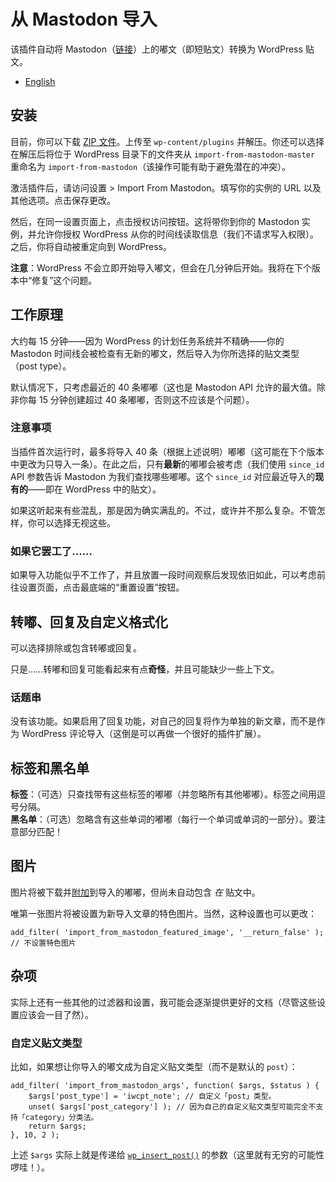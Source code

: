 # 从 Mastodon 导入

该插件自动将 Mastodon（[链接](https://joinmastodon.org/)）上的嘟文（即短贴文）转换为 WordPress 贴文。

- [English](README.md)

## 安装

目前，你可以下载 [ZIP 文件](https://github.com/Guanchishan/import-from-mastodon/archive/refs/heads/master.zip)。上传至 `wp-content/plugins` 并解压。你还可以选择在解压后将位于 WordPress 目录下的文件夹从 `import-from-mastodon-master` 重命名为 `import-from-mastodon`（该操作可能有助于避免潜在的冲突）。

激活插件后，请访问设置 > Import From Mastodon。填写你的实例的 URL 以及其他选项。点击保存更改。

然后，在同一设置页面上，点击授权访问按钮。这将带你到你的 Mastodon 实例，并允许你授权 WordPress 从你的时间线读取信息（我们不请求写入权限）。之后，你将自动被重定向到 WordPress。

**注意**：WordPress 不会立即开始导入嘟文，但会在几分钟后开始。我将在下个版本中“修复”这个问题。
## 工作原理

大约每 15 分钟——因为 WordPress 的计划任务系统并不精确——你的 Mastodon 时间线会被检查有无新的嘟文，然后导入为你所选择的贴文类型（post type）。

默认情况下，只考虑最近的 40 条嘟嘟（这也是 Mastodon API 允许的最大值。除非你每 15 分钟创建超过 40 条嘟嘟，否则这不应该是个问题）。

### 注意事项

当插件首次运行时，最多将导入 40 条（根据上述说明）嘟嘟（这可能在下个版本中更改为只导入一条）。在此之后，只有**最新**的嘟嘟会被考虑（我们使用 `since_id` API 参数告诉 Mastodon 为我们查找哪些嘟嘟。这个 `since_id` 对应最近导入的**现有的**——即在 WordPress 中的贴文）。

如果这听起来有些混乱，那是因为确实满乱的。不过，或许并不那么复杂。不管怎样，你可以选择无视这些。

### 如果它罢工了……

如果导入功能似乎不工作了，并且放置一段时间观察后发现依旧如此，可以考虑前往设置页面，点击最底端的“重置设置”按钮。

## 转嘟、回复及自定义格式化

可以选择排除或包含转嘟或回复。

只是……转嘟和回复可能看起来有点**奇怪**，并且可能缺少一些上下文。

### 话题串

没有该功能。如果启用了回复功能，对自己的回复将作为单独的新文章，而不是作为 WordPress 评论导入（这倒是可以再做一个很好的插件扩展）。

## 标签和黑名单

**标签**：（可选）只查找带有这些标签的嘟嘟（并忽略所有其他嘟嘟）。标签之间用逗号分隔。  
**黑名单**：（可选）忽略含有这些单词的嘟嘟（每行一个单词或单词的一部分）。要注意部分匹配！

## 图片

图片将被下载并[附加](https://wordpress.org/support/article/using-image-and-file-attachments/#attachment-to-a-post)到导入的嘟嘟，但尚未自动包含 _在_ 贴文中。

唯第一张图片将被设置为新导入文章的特色图片。当然，这种设置也可以更改：

```
add_filter( 'import_from_mastodon_featured_image', '__return_false' ); // 不设置特色图片
```

## 杂项

实际上还有一些其他的过滤器和设置，我可能会逐渐提供更好的文档（尽管这些设置应该会一目了然）。

### 自定义贴文类型

比如，如果想让你导入的嘟文成为自定义贴文类型（而不是默认的 `post`）：

```
add_filter( 'import_from_mastodon_args', function( $args, $status ) {
    $args['post_type'] = 'iwcpt_note'; // 自定义「post」类型。
    unset( $args['post_category'] ); // 因为自己的自定义贴文类型可能完全不支持「category」分类法。
    return $args;
}, 10, 2 );

```

上述 `$args` 实际上就是传递给 [`wp_insert_post()`](https://developer.wordpress.org/reference/functions/wp_insert_post/#parameters) 的参数（这里就有无穷的可能性啰哇！）。
